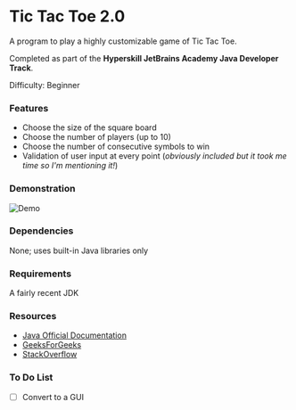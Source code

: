 # Tic Tac Toe 2.0

A program to play a highly customizable game of Tic Tac Toe.

Completed as part of the **Hyperskill JetBrains Academy Java Developer Track**.

Difficulty: Beginner

### Features
* Choose the size of the square board 
* Choose the number of players (up to 10)
* Choose the number of consecutive symbols to win
* Validation of user input at every point (*obviously included but it took me time so I'm mentioning it!*)

### Demonstration
![Demo](https://drive.google.com/uc?export=view&id=1KtGixNl_sUUzT7s5l4y_8RIq3neXnD6D)

### Dependencies

None; uses built-in Java libraries only

### Requirements

A fairly recent JDK

### Resources

* [Java Official Documentation](https://docs.oracle.com/javase/8/docs/)
* [GeeksForGeeks](https://www.geeksforgeeks.org/)
* [StackOverflow](https://stackoverflow.com/)

### To Do List

- [ ] Convert to a GUI